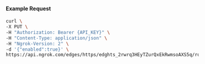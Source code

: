 <!-- Code generated for API Clients. DO NOT EDIT. -->

#### Example Request

```bash
curl \
-X PUT \
-H "Authorization: Bearer {API_KEY}" \
-H "Content-Type: application/json" \
-H "Ngrok-Version: 2" \
-d '{"enabled":true}' \
https://api.ngrok.com/edges/https/edghts_2rwrq3HEyTZurQxEkRwmsoAXS5q/routes/edghtsrt_2rwrq7Q3VJKnnq3GkRAudbCbMQH/websocket_tcp_converter
```

